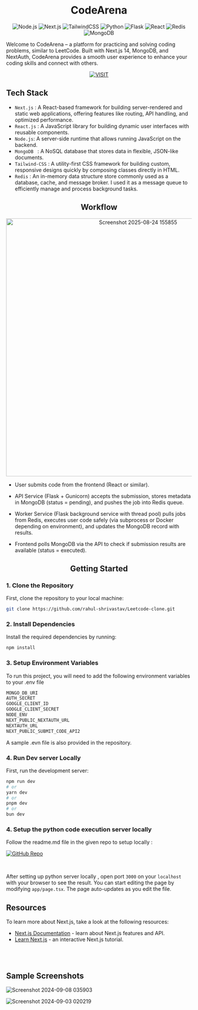 
<div align="center">

# CodeArena 
![Node.js](https://img.shields.io/badge/Node.js-339933?style=for-the-badge&logo=nodedotjs&logoColor=white) 
![Next.js](https://img.shields.io/badge/Next.js-000000?style=for-the-badge&logo=nextdotjs&logoColor=white) 
![TailwindCSS](https://img.shields.io/badge/TailwindCSS-06B6D4?style=for-the-badge&logo=tailwindcss&logoColor=white) 
![Python](https://img.shields.io/badge/Python-3776AB?style=for-the-badge&logo=python&logoColor=white) 
![Flask](https://img.shields.io/badge/Flask-000000?style=for-the-badge&logo=flask&logoColor=white) 
![React](https://img.shields.io/badge/React-61DAFB?style=for-the-badge&logo=react&logoColor=black)
![Redis](https://img.shields.io/badge/Redis-DC382D?style=for-the-badge&logo=redis&logoColor=white)
![MongoDB](https://img.shields.io/badge/MongoDB-47A248?style=for-the-badge&logo=mongodb&logoColor=white)

</div>



Welcome to CodeArena – a platform for practicing and solving coding problems, similar to LeetCode. Built with Next.js 14, MongoDB, and NextAuth, CodeArena provides a smooth user experience to enhance your coding skills and connect with others.    

<div align="center">

[![VISIT](https://img.shields.io/badge/-VISIT-blue?style=for-the-badge)](https://codearena-pi.vercel.app/)

</div>

## Tech Stack

- ` Next.js ` : A React-based framework for building server-rendered and static web applications, offering features like routing, API handling, and optimized performance.
- ` React.js ` : A JavaScript library for building dynamic user interfaces with reusable components.
- ` Node.js `: A server-side runtime that allows running JavaScript on the backend.
- `MongoDB ` : A NoSQL database that stores data in flexible, JSON-like documents.
- `Tailwind-CSS` : A utility-first CSS framework for building custom, responsive designs quickly by composing classes directly in HTML.
- `Redis` : An in-memory data structure store commonly used as a database, cache, and message broker. I used it as a message queue to efficiently manage and process background tasks.

<div align="center">

## Workflow

</div>

<div align="center">

<img width="700"  alt="Screenshot 2025-08-24 155855" src="https://github.com/user-attachments/assets/f9e5632e-2fb4-495c-893d-cd1f5d11dfa6" />

</div>

- User submits code from the frontend (React or similar).

- API Service (Flask + Gunicorn) accepts the submission, stores metadata in MongoDB (status = pending), and pushes the job into Redis queue.

- Worker Service (Flask background service with thread pool) pulls jobs from Redis, executes user code safely (via subprocess or Docker depending on environment), and updates the MongoDB record with results.

- Frontend polls MongoDB via the API to check if submission results are available (status = executed).

<div align="center">

## Getting Started

</div>

### 1. Clone the Repository
First, clone the repository to your local machine:


```bash
git clone https://github.com/rahul-shrivastav/Leetcode-clone.git
```


### 2. Install Dependencies
Install the required dependencies by running:

```bash
npm install
```
### 3. Setup Environment Variables

To run this project, you will need to add the following environment variables to your .env file
```bash
MONGO_DB_URI  
AUTH_SECRET  
GOOGLE_CLIENT_ID  
GOOGLE_CLIENT_SECRET  
NODE_ENV
NEXT_PUBLIC_NEXTAUTH_URL
NEXTAUTH_URL
NEXT_PUBLIC_SUBMIT_CODE_API2  
```
A sample .evn file is also provided in the repository.

### 4. Run Dev server Locally

First, run the development server:

```bash
npm run dev
# or
yarn dev
# or
pnpm dev
# or
bun dev
```
### 4. Setup the python code execution server locally 
Follow the readme.md file in the given repo to setup locally :

[![GitHub Repo](https://img.shields.io/badge/GitHub-Visit%20Repo-blue?style=for-the-badge&logo=github)](https://github.com/rahul-shrivastav/Python-Code-Execution-Server)                                     

<br>

After setting up python server locally , open port `3000` on your `localhost` with your browser to see the result.
You can start editing the page by modifying `app/page.tsx`. The page auto-updates as you edit the file.


## Resources

To learn more about Next.js, take a look at the following resources:

- [Next.js Documentation](https://nextjs.org/docs) - learn about Next.js features and API.
- [Learn Next.js](https://nextjs.org/learn) - an interactive Next.js tutorial.

<br><br>

## Sample Screenshots
![Screenshot 2024-09-08 035903](https://github.com/user-attachments/assets/4055d2d1-a55b-425c-9af4-5e8c73c0b23b)

![Screenshot 2024-09-03 020219](https://github.com/user-attachments/assets/9f359316-7cad-4358-9133-87a0993313a4)

